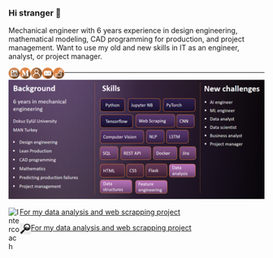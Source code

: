 ### Hi stranger 👋

Mechanical engineer with 6 years experience in design engineering, mathematical modeling, CAD programming for production, and project management. Want to use my old and new skills in IT as an engineer, analyst, or project manager.

<a href="https://www.linkedin.com/in/aktumut/"><img align="left" alt="Umut Aktas Linkedin" href="https://www.linkedin.com/in/aktumut/" width="22px" src="https://github.com/aktumut/Portfolio/blob/main/static/assets/linkedin.png" />
<a href="https://umutaktas.medium.com/"><img align="left" alt="Umut Aktas Medium" href="https://umutaktas.medium.com/" width="22px" src="https://github.com/aktumut/Portfolio/blob/main/static/assets/medium.png" />

<a href=""><img align="left" alt="Intercoach" href="https://umutaktas.medium.com/" width="22px" src="https://github.com/aktumut/Portfolio/blob/main/static/assets/portfolio.png" />
<a href="aktasumut@gmail.com"><img align="left" alt="Umut Aktas Mail" href="aktasumut@gmail.com" width="22px" src="https://github.com/aktumut/Portfolio/blob/main/static/assets/mail.png" />
<a href=""><img align="left" alt="Intercoach" href="https://umutaktas.medium.com/" width="22px" src="https://github.com/aktumut/Portfolio/blob/main/static/assets/intercoach.png" />
 
### 
------

![alt text](https://github.com/aktumut/Portfolio/blob/main/static/assets/background.PNG)



 <a href="https://github.com/aktumut/Data_Analysis_Web_Scrapping"><img align="left" alt="Intercoach" href="https://github.com/aktumut/Data_Analysis_Web_Scrapping" width="22px" src="https://toppng.com/uploads/preview/resolution-28342751-data-analysis-icon-11553436370dgxfieawfj.png" /> For my data analysis and web scrapping project

 <a href="https://github.com/aktumut/Data_Analysis_Web_Scrapping"><img align="left" alt="Intercoach" href="https://github.com/aktumut/Data_Analysis_Web_Scrapping" width="22px" src="https://github.com/aktumut/Portfolio/blob/main/static/assets/SeekPng.com_analytics-icon-png_5178110.png" /> For my data analysis and web scrapping project
  

<!--
**aktumut/aktumut** is a ✨ _special_ ✨ repository because its `README.md` (this file) appears on your GitHub profile.

Here are some ideas to get you started:

- 🔭 I’m currently working on ...
- 🌱 I’m currently learning ...
- 👯 I’m looking to collaborate on ...
- 🤔 I’m looking for help with ...
- 💬 Ask me about ...
- 📫 How to reach me: ...
- 😄 Pronouns: ...
- ⚡ Fun fact: ... 📫 How to reach me:
-->
